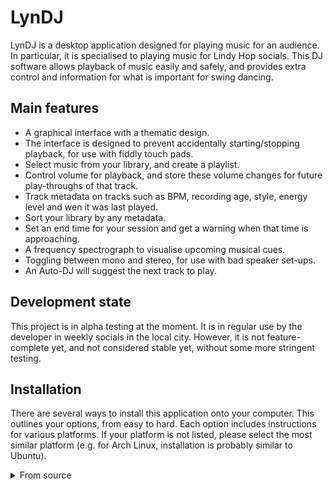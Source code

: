 LynDJ
=====
LynDJ is a desktop application designed for playing music for an audience. In particular, it is specialised to playing music for Lindy Hop socials. This DJ software allows playback of music easily and safely, and provides extra control and information for what is important for swing dancing.

Main features
-------------
* A graphical interface with a thematic design.
* The interface is designed to prevent accidentally starting/stopping playback, for use with fiddly touch pads.
* Select music from your library, and create a playlist.
* Control volume for playback, and store these volume changes for future play-throughs of that track.
* Track metadata on tracks such as BPM, recording age, style, energy level and wen it was last played.
* Sort your library by any metadata.
* Set an end time for your session and get a warning when that time is approaching.
* A frequency spectrograph to visualise upcoming musical cues.
* Toggling between mono and stereo, for use with bad speaker set-ups.
* An Auto-DJ will suggest the next track to play.

Development state
-----------------
This project is in alpha testing at the moment. It is in regular use by the developer in weekly socials in the local city. However, it is not feature-complete yet, and not considered stable yet, without some more stringent testing.

Installation
------------
There are several ways to install this application onto your computer. This outlines your options, from easy to hard. Each option includes instructions for various platforms. If your platform is not listed, please select the most similar platform (e.g. for Arch Linux, installation is probably similar to Ubuntu).

<details>
	<summary>From source</summary>
	Ubuntu 22.04
	------------
	1. Install system dependencies. To do this, open a terminal (Ctrl+Alt+T) and type the following:
	```
	sudo apt install python3-pip git portaudio19-dev ffmpeg
	```
	2. Download the source code of LynDJ.
	```
	git clone https://github.com/Ghostkeeper/LynDJ
	cd LynDJ
	```
	3. Install LynDJ's Python dependencies.
	```
	python3 -m pip install -r requirements.txt
	```
	4. You can now run the application from the terminal inside of this directory, by executing:
	```
	python3 lyndj.py
	```
</details>